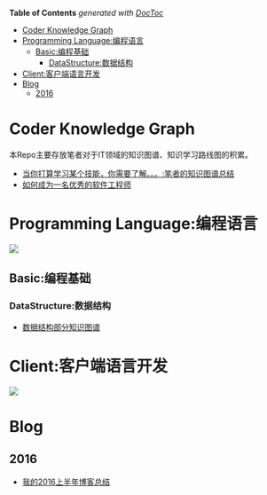 <!-- START doctoc generated TOC please keep comment here to allow auto update -->
<!-- DON'T EDIT THIS SECTION, INSTEAD RE-RUN doctoc TO UPDATE -->
**Table of Contents**  *generated with [DocToc](https://github.com/thlorenz/doctoc)*

- [Coder Knowledge Graph](#coder-knowledge-graph)
- [Programming Language:编程语言](#programming-language%E7%BC%96%E7%A8%8B%E8%AF%AD%E8%A8%80)
  - [Basic:编程基础](#basic%E7%BC%96%E7%A8%8B%E5%9F%BA%E7%A1%80)
    - [DataStructure:数据结构](#datastructure%E6%95%B0%E6%8D%AE%E7%BB%93%E6%9E%84)
- [Client:客户端语言开发](#client%E5%AE%A2%E6%88%B7%E7%AB%AF%E8%AF%AD%E8%A8%80%E5%BC%80%E5%8F%91)
- [Blog](#blog)
  - [2016](#2016)

<!-- END doctoc generated TOC please keep comment here to allow auto update -->

# Coder Knowledge Graph

本Repo主要存放笔者对于IT领域的知识图谱、知识学习路线图的积累。


- [当你打算学习某个技能，你需要了解。。。:笔者的知识图谱总结](https://github.com/wxyyxc1992/Coder-Knowledge-Graph/blob/master/when-you-want-to-learn.zh.md)
- [如何成为一名优秀的软件工程师](https://github.com/wxyyxc1992/Coder-Knowledge-Graph/blob/master/how-to-be-a-successful-software-engineer.md)

# Programming Language:编程语言

![](https://github.com/wxyyxc1992/Coder-Knowledge-Graph/blob/master/pl/programming-language-graph.zh.png?raw=true)

## Basic:编程基础
### DataStructure:数据结构

- [数据结构部分知识图谱](https://github.com/wxyyxc1992/Coder-Knowledge-Graph/blob/master/pl/basic/ds/ds.zh.md)

# Client:客户端语言开发

![](https://github.com/wxyyxc1992/Coder-Knowledge-Graph/blob/master/client/client.all.png?raw=true)

# Blog

## 2016

- [我的2016上半年博客总结](https://github.com/wxyyxc1992/Coder-Knowledge-Graph/blob/master/blog/2016-0-blogs.md)